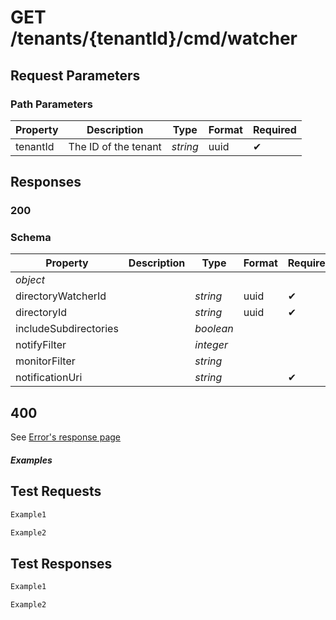 # **GET**   /tenants/{tenantId}/cmd/watcher

## __Request Parameters__

### Path Parameters

   | Property | Description          | Type     | Format | Required |
   | -------- | -------------------- | -------- | ------ | ----------- |
   | tenantId | The ID of the tenant | _string_ | uuid   | ✔           |

## __Responses__

### __200__

### Schema

| Property              | Description | Type      | Format | Required |
| --------------------- | ----------- | --------- | ------ | ----------- |
| _object_              |             |           |        |             |
| directoryWatcherId    |             | _string_  | uuid   | ✔           |
| directoryId           |             | _string_  | uuid   | ✔           |
| includeSubdirectories |             | _boolean_ |        |             |
| notifyFilter          |             | _integer_ |        |             |
| monitorFilter         |             | _string_  |        |             |
| notificationUri       |             | _string_  |        | ✔           |

## 400

See [Error's response page](errors.md)

##### Examples

## __Test Requests__

```bash 
Example1
```

```csharp
Example2
```

## __Test Responses__

```bash 
Example1
```

```csharp
Example2
```
